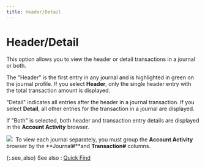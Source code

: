 ```yaml
---
title: Header/Detail
---
```


# Header/Detail


This option allows you to view the header or detail transactions in  a journal or both.


The "Header" is the first entry in any journal and is highlighted  in green on the journal profile. If you select **Header**,  only the single header entry with the total transaction amount is displayed.


"Detail" indicates all entries after the header in a journal  transaction. If you select **Detail**,  all other entries for the transaction in a journal are displayed.


If "Both" is selected, both header and transaction entry details  are displayed in the **Account Activity** browser.


![]({{site.acc_baseurl}}/img/note.gif)  To  view each journal separately, you must group the **Account 
 Activity** browser by the **Journal#**and **Transaction#**  columns.


{:.see_also}
See also
: [Quick Find]({{site.acc_baseurl}}/find-account-activity/find-account-activity-details/quick-find/quick_find.html)
